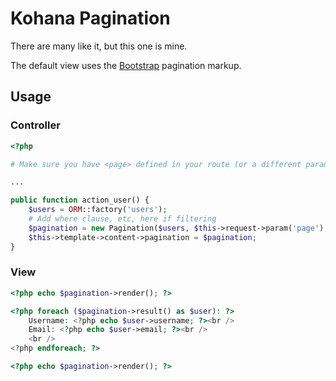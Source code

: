 Kohana Pagination
=================

There are many like it, but this one is mine.

The default view uses the [Bootstrap](http://twitter.github.com/bootstrap) pagination markup.

Usage
-----

### Controller
```php
<?php

# Make sure you have <page> defined in your route (or a different parameter - see Pagination::$route_page_param

...

public function action_user() {
	$users = ORM::factory('users');
	# Add where clause, etc, here if filtering
	$pagination = new Pagination($users, $this->request->param('page'), 'admin_user');
	$this->template->content->pagination = $pagination;
}
```

### View
```php
<?php echo $pagination->render(); ?>

<?php foreach ($pagination->result() as $user): ?>
	Username: <?php echo $user->username; ?><br />
	Email: <?php echo $user->email; ?><br />
	<br />
<?php endforeach; ?>

<?php echo $pagination->render(); ?>
```